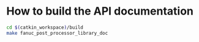 How to build the API documentation
==================================
```bash
cd $(catkin_workspace)/build
make fanuc_post_processor_library_doc
```

